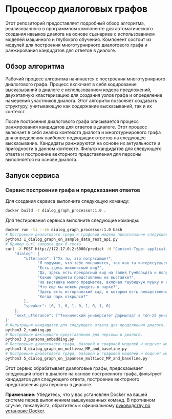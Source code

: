 # Процессор диалоговых графов

Этот репозиторий предоставляет подробный обзор алгоритма, реализованного в программном компоненте для автоматического создания навыков диалога на основе сценариев с использованием моделей машинного и глубокого обучения. Компонент состоит из модулей для построения многотурнирного диалогового графа и ранжирования кандидатов для ответов в диалоге.

## Обзор алгоритма

Рабочий процесс алгоритма начинается с построения многотурнирного диалогового графа. Процесс включает в себя кодирование высказываний в диалоге с использованием кодера предложений, двухэтапную кластеризацию для создания узлов графа и определение намерений участников диалога. Этот алгоритм позволяет создавать структуру, учитывающую как содержание высказываний, так и их контекст.

После построения диалогового графа описывается процесс ранжирования кандидатов для ответов в диалоге. Этот процесс включает в себя анализ контекста диалога и многотурнирового графа для определения наиболее подходящих ответов на следующее высказывание. Кандидаты ранжируются на основе их актуальности и пригодности в данном контексте. Фильтр кандидатов для следующего ответа и построение векторного представления для персоны выполняется на основе диалога.

## Запуск сервиса

### Сервис построения графа и предсказания ответов

Для создания сервиса выполните следующую команду:

```bash
docker build -t dialog_graph_processor:1.0 .
```

Для тестирования сервиса выполните следующие команды:

```bash
docker run -ti --rm dialog_graph_processor:1.0 bash
# Построение диалогового графа и графовой модели предсказание следующей вершины, ввод пользовательских высказываний через REST API по HTTP-протоколу
python3 1_dialog_graph_on_sample_data_rest_api.py
# Пример curl запроса для 6 теста
curl -X POST http://172.17.0.2:5000/predict -H "Content-Type: application/json" -d '{
    "dialog": {
        "utterance": ["Ух ты, это потрясающе!",
              "Я подумал, что тебе понравится, так как ты интересуешься военной историей.",
              "Есть здесь живописный вид?",
              "Да, здесь есть прекрасный вид на залив Гумбольдта и полуостров Самоа.",
              "Какие предметы представлены на выставке?",
              "На выставке много предметов, включая гаубицкую пушку и историческое здание больницы.",
              "Что еще мы можем увидеть в парке?",
              "Здесь есть исторический сад, в котором есть лекарственные, съедобные и декоративные растения.",
              "Когда парк открылся?"
        ],
        "speaker": [0, 1, 0, 1, 0, 1, 0, 1, 0]
    },
    "next_utterance": ["Технический университет Дармштадт в топ-25 университетов Европы с наибольшим научным влиянием по рейтингу QS World University Rankings 2020."]
}'
# Фильтрация кандидатов для следующего ответа для продолжения диалога.
python3 2_ranking.py
# Построение векторного представления для персоны в диалоге.
python3 3_persona_embedding.py
# Построение диалогового графа, базовой и графовой моделей и подсчет метрик на датасете Multiwoz.
python3 4_dialog_graph_on_multiwoz_MP_and_baseline.py
# Построение диалогового графа, базовой и графовой моделей и подсчет метрик на датасете Japanese Multiwoz.
python3 5_dialog_graph_on_japanese_multiwoz_MP_and_baseline.py

```

Этот сервис обрабатывает диалоговые графы, предсказывает следующий ответ в диалоге на основе построенного графа, фильтрует кандидатов для следующего ответа, построение векторного представления для персоны в диалоге.

**Примечание:** Убедитесь, что у вас установлен Docker на вашей системе перед выполнением вышеуказанных команд. В противном случае, пожалуйста, обратитесь к официальному [руководству по установке Docker](https://docs.docker.com/get-docker/).
